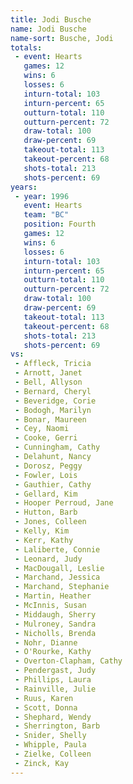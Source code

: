 ```yaml
---
title: Jodi Busche
name: Jodi Busche
name-sort: Busche, Jodi
totals:
 - event: Hearts
   games: 12
   wins: 6
   losses: 6
   inturn-total: 103
   inturn-percent: 65
   outturn-total: 110
   outturn-percent: 72
   draw-total: 100
   draw-percent: 69
   takeout-total: 113
   takeout-percent: 68
   shots-total: 213
   shots-percent: 69
years:
 - year: 1996
   event: Hearts
   team: "BC"
   position: Fourth
   games: 12
   wins: 6
   losses: 6
   inturn-total: 103
   inturn-percent: 65
   outturn-total: 110
   outturn-percent: 72
   draw-total: 100
   draw-percent: 69
   takeout-total: 113
   takeout-percent: 68
   shots-total: 213
   shots-percent: 69
vs:
 - Affleck, Tricia
 - Arnott, Janet
 - Bell, Allyson
 - Bernard, Cheryl
 - Beveridge, Corie
 - Bodogh, Marilyn
 - Bonar, Maureen
 - Cey, Naomi
 - Cooke, Gerri
 - Cunningham, Cathy
 - Delahunt, Nancy
 - Dorosz, Peggy
 - Fowler, Lois
 - Gauthier, Cathy
 - Gellard, Kim
 - Hooper Perroud, Jane
 - Hutton, Barb
 - Jones, Colleen
 - Kelly, Kim
 - Kerr, Kathy
 - Laliberte, Connie
 - Leonard, Judy
 - MacDougall, Leslie
 - Marchand, Jessica
 - Marchand, Stephanie
 - Martin, Heather
 - McInnis, Susan
 - Middaugh, Sherry
 - Mulroney, Sandra
 - Nicholls, Brenda
 - Nohr, Dianne
 - O'Rourke, Kathy
 - Overton-Clapham, Cathy
 - Pendergast, Judy
 - Phillips, Laura
 - Rainville, Julie
 - Ruus, Karen
 - Scott, Donna
 - Shephard, Wendy
 - Sherrington, Barb
 - Snider, Shelly
 - Whipple, Paula
 - Zielke, Colleen
 - Zinck, Kay
---
```

